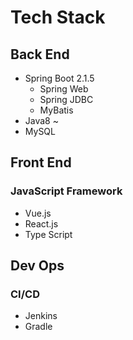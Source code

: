 # Tech Stack
## Back End
- Spring Boot 2.1.5
    - Spring Web
    - Spring JDBC
    - MyBatis
- Java8 ~
- MySQL

## Front End
### JavaScript Framework
- Vue.js 
- React.js
- Type Script

## Dev Ops
### CI/CD
- Jenkins
- Gradle 
